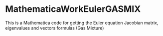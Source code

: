 # MathematicaWorkEulerGASMIX
This is a Mathematica code for getting the Euler equation Jacobian matrix, eigenvalues and vectors formulas (Gas Mixture)
